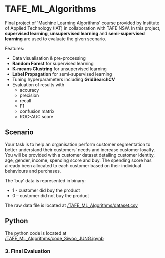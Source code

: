 # TAFE_ML_Algorithms
Final project of 'Machine Learning Algorithms' course provided by Institute of Applied Technology (IAT) in collaboration with TAFE NSW.
In this project, **supervised learning**, **unsupervised learning** and **semi-supervised learning** are used to evaluate the given scenario.

Features:
  - Data visualisation & pre-processing
  - **Random Forest** for supervised learning
  - **K-means Clustring** for unsupervised learning
  - **Label Propagation** for semi-supervised learning
  - Tuning hyperparameters including **GridSearchCV**
  - Evaluation of results with
      - accuracy
      - precision
      - recall
      - F1
      - confusion matrix
      - ROC-AUC score


## Scenario

Your task is to help an organisation perform customer segmentation to better understand their customers’ needs and increase customer loyalty. You will be provided with a customer dataset detailing customer identity, age, gender, income, spending score and buy. The spending score has already been allocated to each customer based on their individual behaviours and purchases. 

The ‘buy’ data is represented in binary: 
- 1 - customer did buy the product
-	0 – customer did not buy the product

The raw data file is located at [/TAFE_ML_Algorithms/dataset.csv](https://github.com/siwoo-jung/TAFE_ML_Algorithms/blob/main/dataset.csv)

## Python

The python code is located at [/TAFE_ML_Algorithms/code_Siwoo_JUNG.ipynb](https://github.com/siwoo-jung/TAFE_ML_Algorithms/blob/main/code_Siwoo_JUNG.ipynb)

### 3. Final Evaluation
